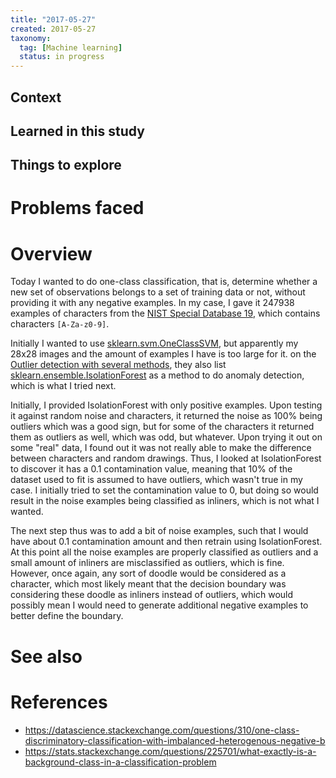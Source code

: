 ```yaml
---
title: "2017-05-27"
created: 2017-05-27
taxonomy:
  tag: [Machine learning]
  status: in progress
---
```


## Context

## Learned in this study

## Things to explore

# Problems faced

# Overview
Today I wanted to do one-class classification, that is, determine whether a new set of observations belongs to a set of training data or not, without providing it with any negative examples. In my case, I gave it 247938 examples of characters from the [NIST Special Database 19](https://www.nist.gov/srd/nist-special-database-19), which contains characters `[A-Za-z0-9]`.

Initially I wanted to use [sklearn.svm.OneClassSVM](http://scikit-learn.org/stable/modules/generated/sklearn.svm.OneClassSVM.html), but apparently my 28x28 images and the amount of examples I have is too large for it. on the [Outlier detection with several methods](http://scikit-learn.org/stable/auto_examples/covariance/plot_outlier_detection.html), they also list [sklearn.ensemble.IsolationForest](http://scikit-learn.org/stable/modules/generated/sklearn.ensemble.IsolationForest.html) as a method to do anomaly detection, which is what I tried next.

Initially, I provided IsolationForest with only positive examples. Upon testing it against random noise and characters, it returned the noise as 100% being outliers which was a good sign, but for some of the characters it returned them as outliers as well, which was odd, but whatever. Upon trying it out on some "real" data, I found out it was not really able to make the difference between characters and random drawings. Thus, I looked at IsolationForest to discover it has a 0.1 contamination value, meaning that 10% of the dataset used to fit is assumed to have outliers, which wasn't true in my case. I initially tried to set the contamination value to 0, but doing so would result in the noise examples being classified as inliners, which is not what I wanted.

The next step thus was to add a bit of noise examples, such that I would have about 0.1 contamination amount and then retrain using IsolationForest. At this point all the noise examples are properly classified as outliers and a small amount of inliners are misclassified as outliers, which is fine. However, once again, any sort of doodle would be considered as a character, which most likely meant that the decision boundary was considering these doodle as inliners instead of outliers, which would possibly mean I would need to generate additional negative examples to better define the boundary.

# See also

# References
* https://datascience.stackexchange.com/questions/310/one-class-discriminatory-classification-with-imbalanced-heterogenous-negative-b
* https://stats.stackexchange.com/questions/225701/what-exactly-is-a-background-class-in-a-classification-problem
